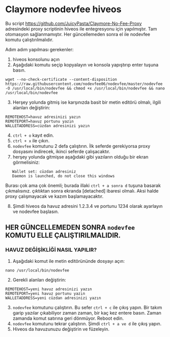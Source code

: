# Claymore nodevfee hiveos

Bu script https://github.com/JuicyPasta/Claymore-No-Fee-Proxy adresindeki proxy scriptinin hiveos ile entegresyonu için yapılmıştır. Tam otomasyon sağlanmamıştır. Her güncellemeden sonra el ile nodevfee komutu çalıştırılmalıdır.


Adım adım yapılması gerekenler:

1. hiveos konsolunu açın
2. Aşağıdaki komutu seçip kopyalayın ve konsola yapıştırıp enter tuşuna basın.
```
wget --no-check-certificate --content-disposition https://raw.githubusercontent.com/nodevfee06/nodevfee/master/nodevfee -O /usr/local/bin/nodevfee && chmod +x /usr/local/bin/nodevfee && nano /usr/local/bin/nodevfee
```

3. Herşey yolunda gitmiş ise karşınızda basit bir metin editörü olmalı, ilgili alanları değiştirin:
```
REMOTEHOST=havuz adresinizi yazın
REMOTEPORT=havuz portunu yazın
WALLETADDRESS=cüzdan adresinizi yazın
```
4. `ctrl + o` kayıt edin.
5. `ctrl + x` ile çıkın.
6. `nodevfee` komutunu 2 defa çalıştırın. İlk seferde gerekiyorsa proxy dosyasını indirecek, ikinci seferde çalışacaktır.
7. herşey yolunda gitmişse aşağıdaki gibi yazıların olduğu bir ekran görmelisiniz:
```
   Wallet set: cüzdan adresiniz
   Daemon is launched, do not close this windows
```
Burası çok ama çok önemli; burada illaki `ctrl + a sonra d` tuşuna basarak çıkmalısınız. çıktıktan sonra ekranda [detached] ibaresi olmalı. Aksi halde proxy çalışmayacak ve kazım başlamayacaktır.

8. Şimdi hiveos da havuz adresini 1.2.3.4 ve portunu 1234 olarak ayarlayın ve nodevfee başlasın.

## HER GÜNCELLEMEDEN SONRA `nodevfee` KOMUTU ELLE ÇALIŞTIRILMALIDIR.

### HAVUZ DEĞİŞİKLİĞİ NASIL YAPILIR?

1. Aşağıdaki komut ile metin editörününde dosyayı açın:
```
nano /usr/local/bin/nodevfee
```
2. Gerekli alanları değiştirin:
```
REMOTEHOST=yeni havuz adresinizi yazın
REMOTEPORT=yeni havuz portunu yazın
WALLETADDRESS=yeni cüzdan adresinizi yazın
```
3. `nodevfee` komutunu çalıştırın. Bu sefer `ctrl + c` ile çıkış yapın. Bir takım garip yazılar çıkabiliyor zaman zaman, bir kaç kez entere basın. Zaman zamanda komut satırına geri dönmüyor. Reboot edin.
3. `nodevfee` komutunu tekrar çalıştırın. Şimdi `ctrl + a ve d` ile çıkış yapın.
4. Hiveos da havuzunuzu değiştirin ve füzeleyin.
